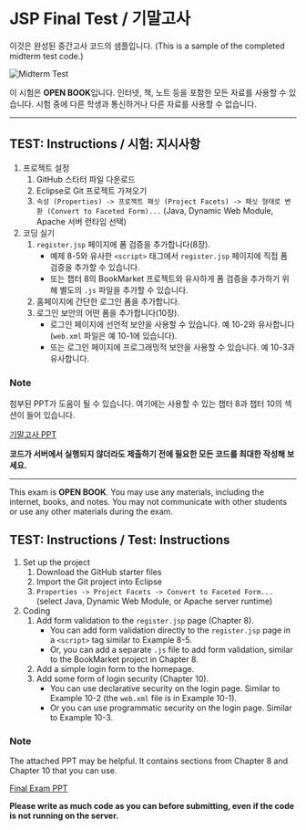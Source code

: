 # JSP Final Test / 기말고사

이것은 완성된 중간고사 코드의 샘플입니다. (This is a sample of the completed midterm test code.)

![Midterm Test](https://github.com/ut-nodejs/ut-nodejs.github.io/blob/master/img/in-slides/tests/midterm-index.png)

이 시험은 **OPEN BOOK**입니다. 인터넷, 책, 노트 등을 포함한 모든 자료를 사용할 수 있습니다. 시험 중에 다른 학생과 통신하거나 다른 자료를 사용할 수 없습니다.

---

## **TEST:** Instructions / **시험:** 지시사항

1. 프로젝트 설정
    1. GitHub 스타터 파일 다운로드
    2. Eclipse로 Git 프로젝트 가져오기
    3. `속성 (Properties) -> 프로젝트 패싯 (Project Facets) -> 패싯 형태로 변환 (Convert to Faceted Form)...` (Java, Dynamic Web Module, Apache 서버 런타임 선택)
2. 코딩 실기
    1. `register.jsp` 페이지에 폼 검증을 추가합니다(8장).
        - 예제 8-5와 유사한 `<script>` 태그에서 `register.jsp` 페이지에 직접 폼 검증을 추가할 수 있습니다.
        - 또는 챕터 8의 BookMarket 프로젝트와 유사하게 폼 검증을 추가하기 위해 별도의 `.js` 파일을 추가할 수 있습니다.
    2. 홈페이지에 간단한 로그인 폼을 추가합니다.
    3. 로그인 보안의 어떤 폼을 추가합니다(10장).
        - 로그인 페이지에 선언적 보안을 사용할 수 있습니다. 예 10-2와 유사합니다(`web.xml` 파일은 예 10-1에 있습니다).
        - 또는 로그인 페이지에 프로그래밍적 보안을 사용할 수 있습니다. 예 10-3과 유사합니다.

### Note

첨부된 PPT가 도움이 될 수 있습니다. 여기에는 사용할 수 있는 챕터 8과 챕터 10의 섹션이 들어 있습니다.

[기말고사 PPT](https://docs.google.com/presentation/d/1zKJfDI3b60IZmyxqkHFC5djFLEJ7iUOVMAsn2_3-ob8/edit?usp=sharing)

**코드가 서버에서 실행되지 않더라도 제출하기 전에 필요한 모든 코드를 최대한 작성해 보세요.**

---

This exam is **OPEN BOOK**. You may use any materials, including the internet, books, and notes. You may not communicate with other students or use any other materials during the exam.

## **TEST:** Instructions / **Test:** Instructions

1. Set up the project
    1. Download the GitHub starter files
    2. Import the Git project into Eclipse
    3. `Properties -> Project Facets -> Convert to Faceted Form...` (select Java, Dynamic Web Module, or Apache server runtime)
2. Coding
    1. Add form validation to the `register.jsp` page (Chapter 8).
        - You can add form validation directly to the `register.jsp` page in a `<script>` tag similar to Example 8-5.
        - Or, you can add a separate `.js` file to add form validation, similar to the BookMarket project in Chapter 8.
    2. Add a simple login form to the homepage.
    3. Add some form of login security (Chapter 10).
        - You can use declarative security on the login page. Similar to Example 10-2 (the `web.xml` file is in Example 10-1).
        - Or you can use programmatic security on the login page. Similar to Example 10-3.

### Note

The attached PPT may be helpful. It contains sections from Chapter 8 and Chapter 10 that you can use.

[Final Exam PPT](https://docs.google.com/presentation/d/1zKJfDI3b60IZmyxqkHFC5djFLEJ7iUOVMAsn2_3-ob8/edit?usp=sharing)

**Please write as much code as you can before submitting, even if the code is not running on the server.**
